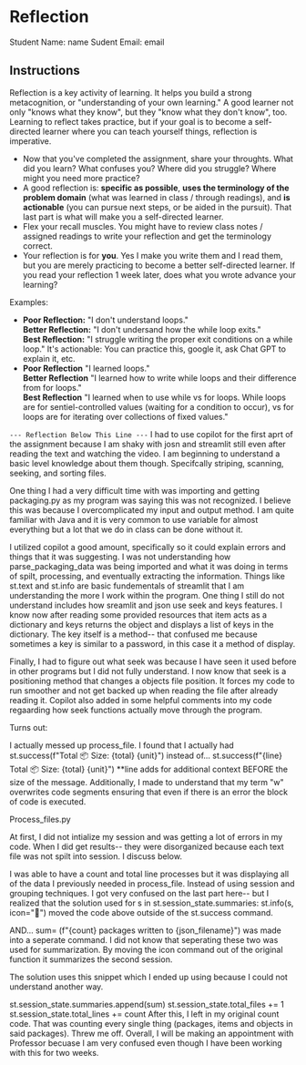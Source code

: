 # Reflection

Student Name:  name
Sudent Email:  email

## Instructions

Reflection is a key activity of learning. It helps you build a strong metacognition, or "understanding of your own learning." A good learner not only "knows what they know", but they "know what they don't know", too. Learning to reflect takes practice, but if your goal is to become a self-directed learner where you can teach yourself things, reflection is imperative.

- Now that you've completed the assignment, share your throughts. What did you learn? What confuses you? Where did you struggle? Where might you need more practice?
- A good reflection is: **specific as possible**,  **uses the terminology of the problem domain** (what was learned in class / through readings), and **is actionable** (you can pursue next steps, or be aided in the pursuit). That last part is what will make you a self-directed learner.
- Flex your recall muscles. You might have to review class notes / assigned readings to write your reflection and get the terminology correct.
- Your reflection is for **you**. Yes I make you write them and I read them, but you are merely practicing to become a better self-directed learner. If you read your reflection 1 week later, does what you wrote advance your learning?

Examples:

- **Poor Reflection:**  "I don't understand loops."   
**Better Reflection:** "I don't undersand how the while loop exits."   
**Best Reflection:** "I struggle writing the proper exit conditions on a while loop." It's actionable: You can practice this, google it, ask Chat GPT to explain it, etc. 
-  **Poor Reflection** "I learned loops."   
**Better Reflection** "I learned how to write while loops and their difference from for loops."   
**Best Reflection** "I learned when to use while vs for loops. While loops are for sentiel-controlled values (waiting for a condition to occur), vs for loops are for iterating over collections of fixed values."

`--- Reflection Below This Line ---`
I had to use copilot for the first aprt of the assignment because I am shaky with josn and streamlit still even after reading the text and watching the video. I am beginning to understand a basic level knowledge about them though. Specifcally striping, scanning, seeking, and sorting files. 

One thing I had a very difficult time with was importing and getting packaging.py as my program was saying this was not recognized. I believe this was because I overcomplicated my input and output method. I am quite familiar with Java and it is very common to use variable for almost everything but a lot that we do in class can be done without it. 

I utilized copilot a good amount, specifically so it could explain errors and things that it was suggesting. I was not understanding how parse_packaging_data was being imported and what it was doing in terms of spilt, processing, and eventually extracting the information. Things like st.text and st.info are basic fundementals of streamlit that I am understanding the more I work within the program. One thing I still do not understand includes how sreamlit and json use seek and keys features. I know now after reading some provided resources that item acts as a dictionary and keys returns the object and displays a list of keys in the dictionary. The key itself is a method-- that confused me because sometimes a key is similar to a password, in this case it a method of display. 

Finally, I had to figure out what seek was because I have seen it used before in other programs but I did not fully understand. I now know that seek is a positioning method that changes a objects file position. It forces my code to run smoother and not get backed up when reading the file after already reading it. Copilot also added in some helpful comments into my code regaarding how seek functions actually move through the program. 

Turns out:

I actually messed up process_file. I found that I actually had 
 st.success(f"Total 📦 Size: {total} {unit}")
 instead of...
 st.success(f"{line} Total 📦 Size: {total} {unit}") 
 **line adds for additional context BEFORE the size of the message. 
Additionally, 
I made to understand that my term "w" overwrites code segments ensuring that even if there is an error the block of code is executed. 

Process_files.py 

At first, I did not intialize my session and was getting a lot of errors in my code. When I did get results-- they were disorganized because each text file was not spilt into session. I discuss below. 

I was able to have a count and total line processes but it was displaying all of the data I previously needed in process_file. Instead of using session and grouping techniques. I got very confused on the last part here-- but I realized that the solution used
 for s in st.session_state.summaries:
        st.info(s, icon="💾")
moved the code above outside of the st.success command. 

AND...
    sum= (f"{count} packages written to {json_filename}")
was made into a seperate command. I did not know that seperating these two was used for summarization. By moving the icon command out of the original function it summarizes the second session. 

The solution uses this snippet which I ended up using because I could not understand another way.

st.session_state.summaries.append(sum)
    st.session_state.total_files += 1
    st.session_state.total_lines += count
After this, I left in my original count code. That was counting every single thing (packages, items and objects in said packages). Threw me off. 
Overall, 
I will be making an appointment with Professor becuase I am very confused even though I have been working with this for two weeks. 
